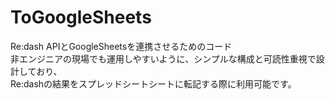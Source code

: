 # ToGoogleSheets
Re:dash APIとGoogleSheetsを連携させるためのコード  
非エンジニアの現場でも運用しやすいように、シンプルな構成と可読性重視で設計しており、  
Re:dashの結果をスプレッドシートシートに転記する際に利用可能です。 
